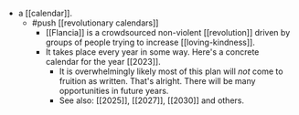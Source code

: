 - a [[calendar]].
  - #push [[revolutionary calendars]]
    - [[Flancia]] is a crowdsourced non-violent [[revolution]] driven by groups of people trying to increase [[loving-kindness]].
    - It takes place every year in some way. Here's a concrete calendar for the year [[2023]].
      - It is overwhelmingly likely most of this plan will *not* come to fruition as written. That's alright. There will be many opportunities in future years.
      - See also: [[2025]], [[2027]], [[2030]] and others.

